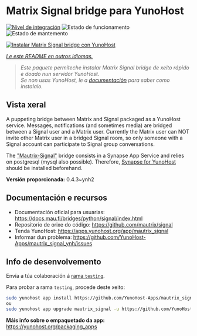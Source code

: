 <!--
NOTA: Este README foi creado automáticamente por <https://github.com/YunoHost/apps/tree/master/tools/readme_generator>
NON debe editarse manualmente.
-->

# Matrix Signal bridge para YunoHost

[![Nivel de integración](https://dash.yunohost.org/integration/mautrix_signal.svg)](https://dash.yunohost.org/appci/app/mautrix_signal) ![Estado de funcionamento](https://ci-apps.yunohost.org/ci/badges/mautrix_signal.status.svg) ![Estado de mantemento](https://ci-apps.yunohost.org/ci/badges/mautrix_signal.maintain.svg)

[![Instalar Matrix Signal bridge con YunoHost](https://install-app.yunohost.org/install-with-yunohost.svg)](https://install-app.yunohost.org/?app=mautrix_signal)

*[Le este README en outros idiomas.](./ALL_README.md)*

> *Este paquete permíteche instalar Matrix Signal bridge de xeito rápido e doado nun servidor YunoHost.*  
> *Se non usas YunoHost, le a [documentación](https://yunohost.org/install) para saber como instalalo.*

## Vista xeral

A puppeting bridge between Matrix and Signal packaged as a YunoHost service. Messages, notifications (and sometimes media) are bridged between a Signal user and a Matrix user.
Currently the Matrix user can NOT invite other Matrix user in a bridged Signal room, so only someone with a Signal account can participate to Signal group conversations.

The ["Mautrix-Signal"](https://docs.mau.fi/bridges/python/signal/index.html) bridge consists in a Synapse App Service and relies on postgresql (mysql also possible). Therefore, [Synapse for YunoHost](https://github.com/YunoHost-Apps/synapse_ynh) should be installed beforehand.


**Versión proporcionada:** 0.4.3~ynh2
## Documentación e recursos

- Documentación oficial para usuarias: <https://docs.mau.fi/bridges/python/signal/index.html>
- Repositorio de orixe do código: <https://github.com/mautrix/signal>
- Tenda YunoHost: <https://apps.yunohost.org/app/mautrix_signal>
- Informar dun problema: <https://github.com/YunoHost-Apps/mautrix_signal_ynh/issues>

## Info de desenvolvemento

Envía a túa colaboración á [rama `testing`](https://github.com/YunoHost-Apps/mautrix_signal_ynh/tree/testing).

Para probar a rama `testing`, procede deste xeito:

```bash
sudo yunohost app install https://github.com/YunoHost-Apps/mautrix_signal_ynh/tree/testing --debug
ou
sudo yunohost app upgrade mautrix_signal -u https://github.com/YunoHost-Apps/mautrix_signal_ynh/tree/testing --debug
```

**Máis info sobre o empaquetado da app:** <https://yunohost.org/packaging_apps>
